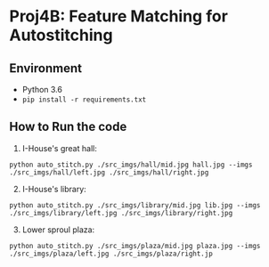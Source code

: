 # Proj4B: Feature Matching for Autostitching

## Environment
* Python 3.6
* `pip install -r requirements.txt`

## How to Run the code

1. I-House's great hall:

```
python auto_stitch.py ./src_imgs/hall/mid.jpg hall.jpg --imgs ./src_imgs/hall/left.jpg ./src_imgs/hall/right.jpg
```

2. I-House's library:

```
python auto_stitch.py ./src_imgs/library/mid.jpg lib.jpg --imgs ./src_imgs/library/left.jpg ./src_imgs/library/right.jpg
```

3. Lower sproul plaza:

```
python auto_stitch.py ./src_imgs/plaza/mid.jpg plaza.jpg --imgs ./src_imgs/plaza/left.jpg ./src_imgs/plaza/right.jp
```
